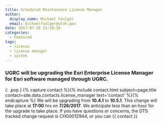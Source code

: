 ```yaml
---
title: Scheduled Maintenance License Manager
author:
  display_name: Michael Foulger
  email: michaelfoulger@utah.gov
date: 2017-07-18 21:10:18
categories:
  - Featured
tags:
  - license
  - license manager
  - system
---
```


### UGRC will be upgrading the Esri Enterprise License Manager for Esri software managed through UGRC.
{: .pop }
{% capture contact %}{% include contact.html subject=page.title contact=site.data.contacts.license_manager text='contact' %}{% endcapture %}
We will be upgrading from **10.4.1** to **10.5.1**.  This change will take place at **17:00** hrs on **7/26/2017**.  We anticipate less than an hour for the upgrade to take place.  If you have questions or concerns, the DTS tracked change request is CHG0012944, or you can {{ contact }}
